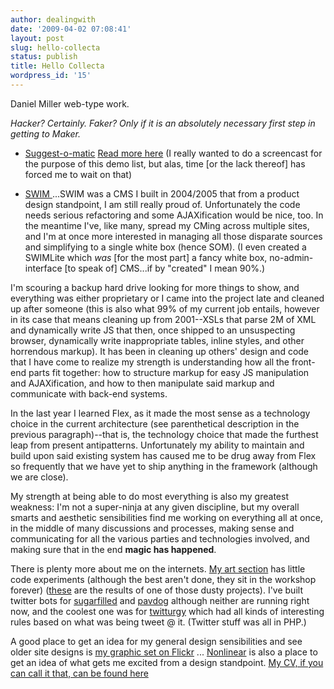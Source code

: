 ```yaml
---
author: dealingwith
date: '2009-04-02 07:08:41'
layout: post
slug: hello-collecta
status: publish
title: Hello Collecta
wordpress_id: '15'
---
```


Daniel Miller web-type work.

_Hacker? Certainly. Faker? Only if it is an absolutely necessary first step in
getting to Maker._



  * [Suggest-o-matic][1] [Read more here][2] (I really wanted to do a
screencast for the purpose of this demo list, but alas, time [or the lack
thereof] has forced me to wait on that)


  * [SWIM ][3] ...SWIM was a CMS I built in 2004/2005 that from a product
design standpoint, I am still really proud of. Unfortunately the code needs
serious refactoring and some AJAXification would be nice, too. In the meantime
I've, like many, spread my CMing across multiple sites, and I'm at once more
interested in managing all those disparate sources and simplifying to a single
white box (hence SOM). (I even created a SWIMLite which _was_ [for the most
part] a fancy white box, no-admin-interface [to speak of] CMS...if by
"created" I mean 90%.)


I'm scouring a backup hard drive looking for more things to show, and
everything was either proprietary or I came into the project late and cleaned
up after someone (this is also what 99% of my current job entails, however in
its case that means cleaning up from 2001--XSLs that parse 2M of XML and
dynamically write JS that then, once shipped to an unsuspecting browser,
dynamically write inappropriate tables, inline styles, and other horrendous
markup). It has been in cleaning up others' design and code that I have come
to realize my strength is understanding how all the front-end parts fit
together: how to structure markup for easy JS manipulation and AJAXification,
and how to then manipulate said markup and communicate with back-end systems.


In the last year I learned Flex, as it made the most sense as a technology
choice in the current architecture (see parenthetical description in the
previous paragraph)--that is, the technology choice that made the furthest
leap from present antipatterns. Unfortunately my ability to maintain and build
upon said existing system has caused me to be drug away from Flex so
frequently that we have yet to ship anything in the framework (although we are
close).


My strength at being able to do most everything is also my greatest weakness:
I'm not a super-ninja at any given discipline, but my overall smarts and
aesthetic sensibilities find me working on everything all at once, in the
middle of many discussions and processes, making sense and communicating for
all the various parties and technologies involved, and making sure that in the
end **magic has happened**.


There is plenty more about me on the internets. [My art section][4] has little
code experiments (although the best aren't done, they sit in the workshop
forever) ([these][5] are the results of one of those dusty projects). I've
built twitter bots for [sugarfilled][6] and [pavdog][7] although neither are
running right now, and the coolest one was for [twitturgy][8] which had all
kinds of interesting rules based on what was being tweet @ it. (Twitter stuff
was all in PHP.)


A good place to get an idea for my general design sensibilities and see older
site designs is [my graphic set on Flickr][9] ... [Nonlinear][10] is also a
place to get an idea of what gets me excited from a design standpoint. [My CV,
if you can call it that, can be found here][11]


   [1]: http://danielsjourney.com/suggestomatic/

   [2]: http://dealingwith.wordpress.com/2009/04/02/suggest-o-matic/

   [3]: http://danielsjourney.com/collecta/swim/ (screenshots)

   [4]: http://danielsjourney.com/art

   [5]: http://www.flickr.com/photos/dealingwith/tags/binary/

   [6]: http://twitter.com/sugarfilled

   [7]: http://twitter.com/pavdog

   [8]: http://twitter.com/twitturgy

   [9]: http://www.flickr.com/photos/dealingwith/sets/72157602077526751/

   [10]: http://nonlinear.blogspot.com/

   [11]: http://danielsjourney.com/files/cv/


